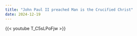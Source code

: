```yaml
---
title: "John Paul II preached Man is the Crucified Christ"
date: 2024-12-19
---
```


{{< youtube T_C5sLPoFjw >}}

